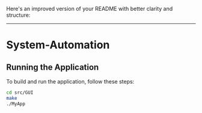 Here's an improved version of your README with better clarity and structure:  

---

# **System-Automation**

## **Running the Application**
To build and run the application, follow these steps:

```sh
cd src/GUI
make
./MyApp
```
